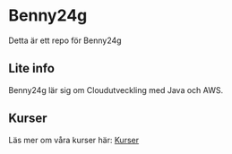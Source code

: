 # Benny24g

Detta är ett repo för Benny24g

## Lite info

Benny24g lär sig om Cloudutveckling med Java och AWS.

## Kurser

Läs mer om våra kurser här: [Kurser](/courses.md)
